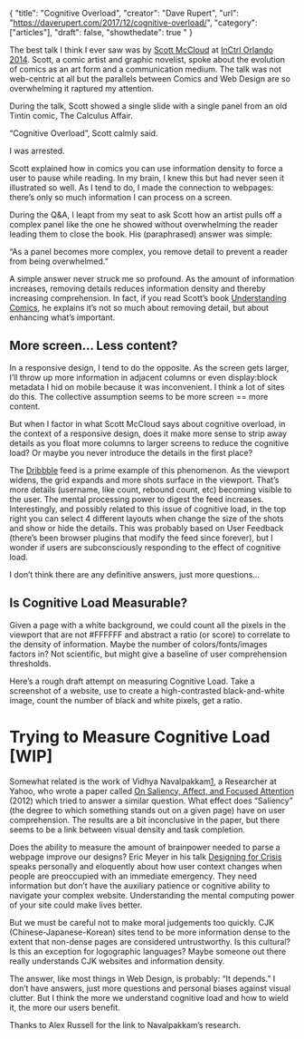 {
  "title": "Cognitive Overload",
  "creator": "Dave Rupert",
  "url": "https://daverupert.com/2017/12/cognitive-overload/",
  "category": ["articles"],
  "draft": false,
  "showthedate": true
  "
}


The best talk I think I ever saw was by [Scott McCloud](http://scottmccloud.com/) at [InCtrl Orlando 2014](http://incontrolconference.com/). Scott, a comic artist and graphic novelist, spoke about the evolution of comics as an art form and a communication medium. The talk was not web-centric at all but the parallels between Comics and Web Design are so overwhelming it raptured my attention.

During the talk, Scott showed a single slide with a single panel from an old Tintin comic, The Calculus Affair.

“Cognitive Overload”, Scott calmly said.

I was arrested.

Scott explained how in comics you can use information density to force a user to pause while reading. In my brain, I knew this but had never seen it illustrated so well. As I tend to do, I made the connection to webpages: there’s only so much information I can process on a screen.

During the Q&A, I leapt from my seat to ask Scott how an artist pulls off a complex panel like the one he showed without overwhelming the reader leading them to close the book. His (paraphrased) answer was simple:

“As a panel becomes more complex, you remove detail to prevent a reader from being overwhelmed.”

A simple answer never struck me so profound. As the amount of information increases, removing details reduces information density and thereby increasing comprehension. In fact, if you read Scott’s book [Understanding Comics](https://www.amazon.com/Understanding-Comics-Invisible-Scott-McCloud/dp/006097625X), he explains it’s not so much about removing detail, but about enhancing what’s important.

## More screen… Less content?
In a responsive design, I tend to do the opposite. As the screen gets larger, I’ll throw up more information in adjacent columns or even display:block metadata I hid on mobile because it was inconvenient. I think a lot of sites do this. The collective assumption seems to be more screen == more content.

But when I factor in what Scott McCloud says about cognitive overload, in the context of a responsive design, does it make more sense to strip away details as you float more columns to larger screens to reduce the cognitive load? Or maybe you never introduce the details in the first place?

The [Dribbble](https://dribbble.com/) feed is a prime example of this phenomenon. As the viewport widens, the grid expands and more shots surface in the viewport. That’s more details (username, like count, rebound count, etc) becoming visible to the user. The mental processing power to digest the feed increases. Interestingly, and possibly related to this issue of cognitive load, in the top right you can select 4 different layouts when change the size of the shots and show or hide the details. This was probably based on User Feedback (there’s been browser plugins that modify the feed since forever), but I wonder if users are subconsciously responding to the effect of cognitive load.

I don’t think there are any definitive answers, just more questions…

## Is Cognitive Load Measurable?
Given a page with a white background, we could count all the pixels in the viewport that are not #FFFFFF and abstract a ratio (or score) to correlate to the density of information. Maybe the number of colors/fonts/images factors in? Not scientific, but might give a baseline of user comprehension thresholds.

Here’s a rough draft attempt on measuring Cognitive Load. Take a screenshot of a website, use <canvas> to create a high-contrasted black-and-white image, count the number of black and white pixels, get a ratio.

# Trying to Measure Cognitive Load [WIP]
Somewhat related is the work of Vidhya Navalpakkam[1](https://daverupert.com/2017/12/cognitive-overload/), a Researcher at Yahoo, who wrote a paper called [On Saliency, Affect, and Focused Attention](http://www.dcs.gla.ac.uk/~mounia/Papers/Chi2012.pdf) (2012) which tried to answer a similar question. What effect does “Saliency” (the degree to which something stands out on a given page) have on user comprehension. The results are a bit inconclusive in the paper, but there seems to be a link between visual density and task completion.

Does the ability to measure the amount of brainpower needed to parse a webpage improve our designs? Eric Meyer in his talk [Designing for Crisis](https://aneventapart.com/news/post/eric-meyer-designing-for-crisis) speaks personally and eloquently about how user context changes when people are preoccupied with an immediate emergency. They need information but don’t have the auxiliary patience or cognitive ability to navigate your complex website. Understanding the mental computing power of your site could make lives better.

But we must be careful not to make moral judgements too quickly. CJK (Chinese-Japanese-Korean) sites tend to be more information dense to the extent that non-dense pages are considered untrustworthy. Is this cultural? Is this an exception for logographic languages? Maybe someone out there really understands CJK websites and information density.

The answer, like most things in Web Design, is probably: “It depends.” I don’t have answers, just more questions and personal biases against visual clutter. But I think the more we understand cognitive load and how to wield it, the more our users benefit.

Thanks to Alex Russell for the link to Navalpakkam’s research.